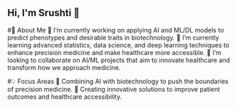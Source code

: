 ## Hi, I'm Srushti 👋

#🌿 About Me
🔭 I’m currently working on applying AI and ML/DL models to predict phenotypes and desirable traits in biotechnology. 
🌱 I’m currently learning advanced statistics, data science, and deep learning techniques to enhance precision medicine and make healthcare more accessible. 
👯 I’m looking to collaborate on AI/ML projects that aim to innovate healthcare and transform how we approach medicine. 

 
#💡 Focus Areas 
🤖 Combining AI with biotechnology to push the boundaries of precision medicine. 
💊 Creating innovative solutions to improve patient outcomes and healthcare accessibility. 
